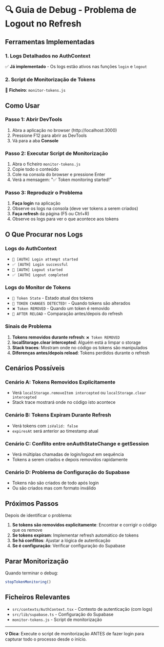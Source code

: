 # 🔍 Guia de Debug - Problema de Logout no Refresh

## Ferramentas Implementadas

### 1. Logs Detalhados no AuthContext
✅ **Já implementado** - Os logs estão ativos nas funções `login` e `logout`

### 2. Script de Monitorização de Tokens
📁 **Ficheiro**: `monitor-tokens.js`

## Como Usar

### Passo 1: Abrir DevTools
1. Abra a aplicação no browser (http://localhost:3000)
2. Pressione F12 para abrir as DevTools
3. Vá para a aba **Console**

### Passo 2: Executar Script de Monitorização
1. Abra o ficheiro `monitor-tokens.js`
2. Copie todo o conteúdo
3. Cole na consola do browser e pressione Enter
4. Verá a mensagem: "✅ Token monitoring started!"

### Passo 3: Reproduzir o Problema
1. **Faça login** na aplicação
2. Observe os logs na consola (deve ver tokens a serem criados)
3. **Faça refresh** da página (F5 ou Ctrl+R)
4. Observe os logs para ver o que acontece aos tokens

## O Que Procurar nos Logs

### Logs do AuthContext
- `🔐 [AUTH] Login attempt started`
- `✅ [AUTH] Login successful`
- `🚪 [AUTH] Logout started`
- `✅ [AUTH] Logout completed`

### Logs do Monitor de Tokens
- `🔑 Token State` - Estado atual dos tokens
- `🚨 TOKEN CHANGES DETECTED!` - Quando tokens são alterados
- `❌ Token REMOVED` - Quando um token é removido
- `🔄 AFTER RELOAD` - Comparação antes/depois do refresh

### Sinais de Problema
1. **Tokens removidos durante refresh**: `❌ Token REMOVED`
2. **localStorage.clear intercepted**: Alguém está a limpar o storage
3. **Stack traces**: Mostram onde no código os tokens são manipulados
4. **Diferenças antes/depois reload**: Tokens perdidos durante o refresh

## Cenários Possíveis

### Cenário A: Tokens Removidos Explicitamente
- Verá `localStorage.removeItem intercepted` ou `localStorage.clear intercepted`
- Stack trace mostrará onde no código isto acontece

### Cenário B: Tokens Expiram Durante Refresh
- Verá tokens com `isValid: false`
- `expiresAt` será anterior ao timestamp atual

### Cenário C: Conflito entre onAuthStateChange e getSession
- Verá múltiplas chamadas de login/logout em sequência
- Tokens a serem criados e depois removidos rapidamente

### Cenário D: Problema de Configuração do Supabase
- Tokens não são criados de todo após login
- Ou são criados mas com formato inválido

## Próximos Passos

Depois de identificar o problema:

1. **Se tokens são removidos explicitamente**: Encontrar e corrigir o código que os remove
2. **Se tokens expiram**: Implementar refresh automático de tokens
3. **Se há conflitos**: Ajustar a lógica de autenticação
4. **Se é configuração**: Verificar configuração do Supabase

## Parar Monitorização

Quando terminar o debug:
```javascript
stopTokenMonitoring()
```

## Ficheiros Relevantes

- `src/contexts/AuthContext.tsx` - Contexto de autenticação (com logs)
- `src/lib/supabase.ts` - Configuração do Supabase
- `monitor-tokens.js` - Script de monitorização

---

**💡 Dica**: Execute o script de monitorização ANTES de fazer login para capturar todo o processo desde o início.